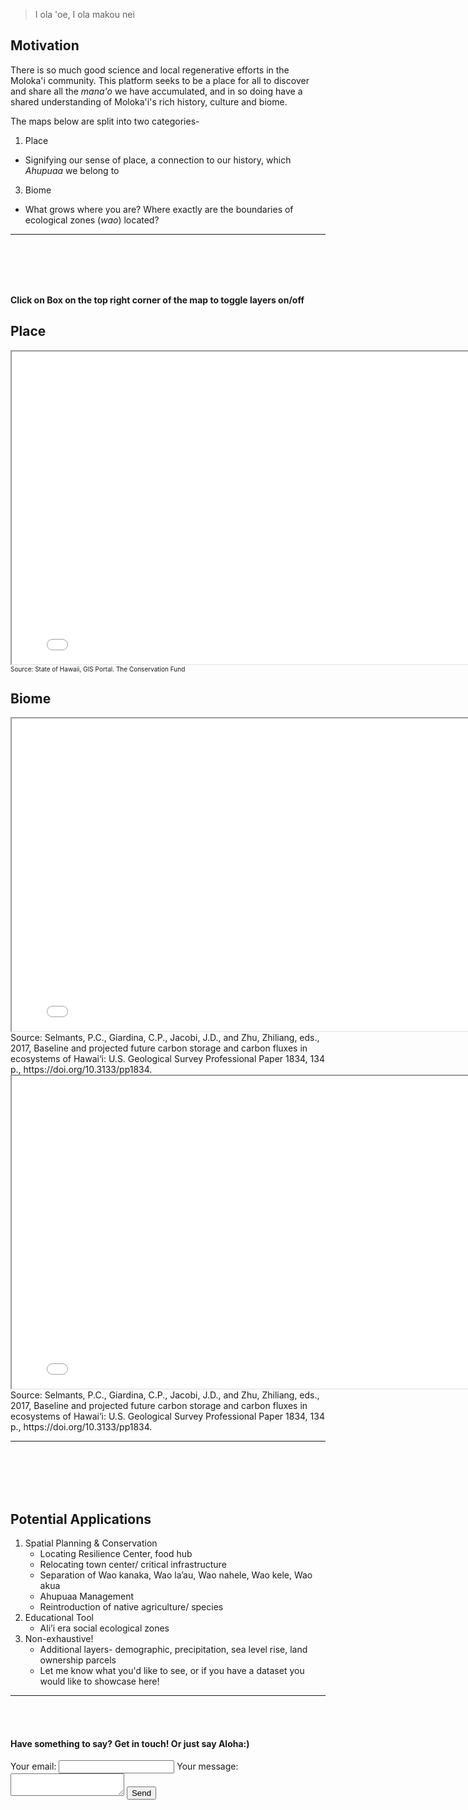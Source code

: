 > I ola 'oe, I ola makou nei

## Motivation

There is so much good science and local regenerative efforts in the Moloka'i community. This platform seeks to be a place for all to discover and share all the *mana'o* we have accumulated, and in so doing have a shared understanding of Moloka'i's rich history, culture and biome.

The maps below are split into two categories-
1. Place
- Signifying our sense of place, a connection to our history, which *Ahupuaa* we belong to
3. Biome
- What grows where you are? Where exactly are the boundaries of ecological zones (*wao*) located?

***
<br>
<br>
<br>
<br>

**Click on Box on the top right corner of the map to toggle layers on/off** 

## Place
<iframe src="demo_molokai.html" height="500" width="800"></iframe>
<font size="1"> Source: State of Hawaii, GIS Portal. The Conservation Fund </font>


## Biome
<iframe src="demo_mol_native.html" height="500" width="800"></iframe>
Source: Selmants, P.C., Giardina, C.P., Jacobi, J.D., and Zhu, Zhiliang, eds., 2017, Baseline and projected future carbon storage and carbon fluxes in ecosystems of Hawai‘i: U.S. Geological Survey Professional Paper 1834, 134 p.,
https://doi.org/10.3133/pp1834.

<iframe src="demo_mol_nat_detl.html" height="500" width="800"></iframe>
Source: Selmants, P.C., Giardina, C.P., Jacobi, J.D., and Zhu, Zhiliang, eds., 2017, Baseline and projected future carbon storage and carbon fluxes in ecosystems of Hawai‘i: U.S. Geological Survey Professional Paper 1834, 134 p.,
https://doi.org/10.3133/pp1834.

***
<br>
<br>
<br>
<br>

## Potential Applications
1. Spatial Planning & Conservation 
    - Locating Resilience Center, food hub 
    - Relocating town center/ critical infrastructure
    - Separation of Wao kanaka, Wao la’au, Wao nahele, Wao kele, Wao akua
    - Ahupuaa Management
    - Reintroduction of native agriculture/ species
2. Educational Tool 
    - Ali’i era social ecological zones
3. Non-exhaustive! 
    - Additional layers- demographic, precipitation, sea level rise, land ownership parcels
    - Let me know what you'd like to see, or if you have a dataset you would like to showcase here!

***
<br>
<br>

#### Have something to say? Get in touch! Or just say Aloha:)

<form
  action="https://formspree.io/f/mqkngonp"
  method="POST"
>
  <label>
    Your email:
    <input type="email" name="email">
  </label>
  <label>
    Your message:
    <textarea name="message"></textarea>
  </label>
  <!-- your other form fields go here -->
  <button type="submit">Send</button>
</form>
